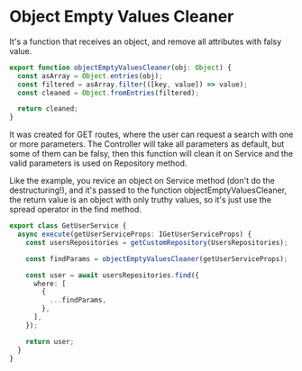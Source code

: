 # Object Empty Values Cleaner

It's a function that receives an object, and remove all attributes with falsy value.

```ts
export function objectEmptyValuesCleaner(obj: Object) {
  const asArray = Object.entries(obj);
  const filtered = asArray.filter(([key, value]) => value);
  const cleaned = Object.fromEntries(filtered);

  return cleaned;
}

```

It was created for GET routes, where the user can request a search with one or more parameters. The Controller will take all parameters as default, but some of them can be falsy, then this function will clean it on Service and the valid parameters is used on Repository method.

Like the example, you revice an object on Service method (don't do the destructuring!), and it's passed to the function objectEmptyValuesCleaner,
the return value is an object with only truthy values, so it's just use the spread operator in the find method.

```ts
export class GetUserService {
  async execute(getUserServiceProps: IGetUserServiceProps) {
    const usersRepositories = getCustomRepository(UsersRepositories);

    const findParams = objectEmptyValuesCleaner(getUserServiceProps);

    const user = await usersRepositories.find({
      where: [
        {
          ...findParams,
        },
      ],
    });

    return user;
  }
}
```
